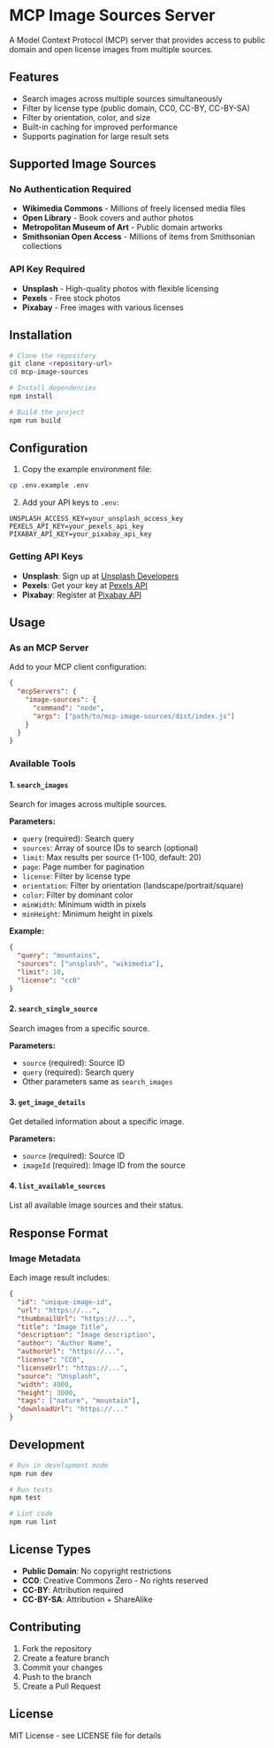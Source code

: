 # MCP Image Sources Server

A Model Context Protocol (MCP) server that provides access to public domain and open license images from multiple sources.

## Features

- Search images across multiple sources simultaneously
- Filter by license type (public domain, CC0, CC-BY, CC-BY-SA)
- Filter by orientation, color, and size
- Built-in caching for improved performance
- Supports pagination for large result sets

## Supported Image Sources

### No Authentication Required
- **Wikimedia Commons** - Millions of freely licensed media files
- **Open Library** - Book covers and author photos
- **Metropolitan Museum of Art** - Public domain artworks
- **Smithsonian Open Access** - Millions of items from Smithsonian collections

### API Key Required
- **Unsplash** - High-quality photos with flexible licensing
- **Pexels** - Free stock photos
- **Pixabay** - Free images with various licenses

## Installation

```bash
# Clone the repository
git clone <repository-url>
cd mcp-image-sources

# Install dependencies
npm install

# Build the project
npm run build
```

## Configuration

1. Copy the example environment file:
```bash
cp .env.example .env
```

2. Add your API keys to `.env`:
```env
UNSPLASH_ACCESS_KEY=your_unsplash_access_key
PEXELS_API_KEY=your_pexels_api_key
PIXABAY_API_KEY=your_pixabay_api_key
```

### Getting API Keys

- **Unsplash**: Sign up at [Unsplash Developers](https://unsplash.com/developers)
- **Pexels**: Get your key at [Pexels API](https://www.pexels.com/api/)
- **Pixabay**: Register at [Pixabay API](https://pixabay.com/api/docs/)

## Usage

### As an MCP Server

Add to your MCP client configuration:

```json
{
  "mcpServers": {
    "image-sources": {
      "command": "node",
      "args": ["path/to/mcp-image-sources/dist/index.js"]
    }
  }
}
```

### Available Tools

#### 1. `search_images`
Search for images across multiple sources.

**Parameters:**
- `query` (required): Search query
- `sources`: Array of source IDs to search (optional)
- `limit`: Max results per source (1-100, default: 20)
- `page`: Page number for pagination
- `license`: Filter by license type
- `orientation`: Filter by orientation (landscape/portrait/square)
- `color`: Filter by dominant color
- `minWidth`: Minimum width in pixels
- `minHeight`: Minimum height in pixels

**Example:**
```json
{
  "query": "mountains",
  "sources": ["unsplash", "wikimedia"],
  "limit": 10,
  "license": "cc0"
}
```

#### 2. `search_single_source`
Search images from a specific source.

**Parameters:**
- `source` (required): Source ID
- `query` (required): Search query
- Other parameters same as `search_images`

#### 3. `get_image_details`
Get detailed information about a specific image.

**Parameters:**
- `source` (required): Source ID
- `imageId` (required): Image ID from the source

#### 4. `list_available_sources`
List all available image sources and their status.

## Response Format

### Image Metadata
Each image result includes:
```json
{
  "id": "unique-image-id",
  "url": "https://...",
  "thumbnailUrl": "https://...",
  "title": "Image Title",
  "description": "Image description",
  "author": "Author Name",
  "authorUrl": "https://...",
  "license": "CC0",
  "licenseUrl": "https://...",
  "source": "Unsplash",
  "width": 4000,
  "height": 3000,
  "tags": ["nature", "mountain"],
  "downloadUrl": "https://..."
}
```

## Development

```bash
# Run in development mode
npm run dev

# Run tests
npm test

# Lint code
npm run lint
```

## License Types

- **Public Domain**: No copyright restrictions
- **CC0**: Creative Commons Zero - No rights reserved
- **CC-BY**: Attribution required
- **CC-BY-SA**: Attribution + ShareAlike

## Contributing

1. Fork the repository
2. Create a feature branch
3. Commit your changes
4. Push to the branch
5. Create a Pull Request

## License

MIT License - see LICENSE file for details